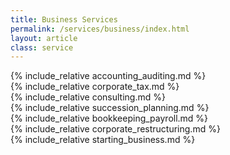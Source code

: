 ```yaml
---
title: Business Services
permalink: /services/business/index.html
layout: article
class: service
---
```


<section>
<div class="wrapper">
{% include_relative accounting_auditing.md %}
</div>
</section>

<section>
<div class="wrapper">
{% include_relative corporate_tax.md %}
</div>
</section>

<section>
<div class="wrapper">
{% include_relative consulting.md %}
</div>
</section>

<section>
<div class="wrapper">
{% include_relative succession_planning.md %}
</div>
</section>

<section>
<div class="wrapper">
{% include_relative bookkeeping_payroll.md %}
</div>
</section>

<section>
<div class="wrapper">
{% include_relative corporate_restructuring.md %}
</div>
</section>

<section>
<div class="wrapper">
{% include_relative starting_business.md %}
</div>
</section>
